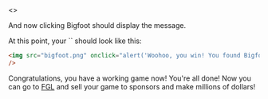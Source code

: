 <<One column text>>

And now clicking Bigfoot should display the message.

At this point, your `` should look like this:

```html
<img src="bigfoot.png" onclick="alert('Woohoo, you win! You found Bigfoot!');"
/>
```

Congratulations, you have a working game now! You're all done! Now you can go to [FGL](https://fgl.com/) and sell your game to sponsors and make millions of dollars!